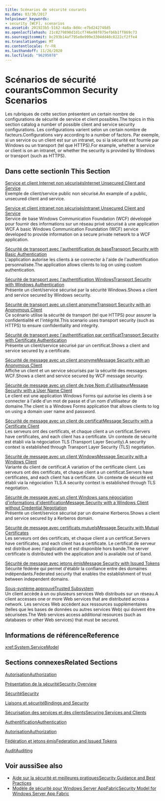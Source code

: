 ```yaml
---
title: Scénarios de sécurité courants
ms.date: 03/30/2017
helpviewer_keywords:
- security [WCF], scenarios
ms.assetid: 201923b5-5162-4a8a-8d4c-e7bd242748d5
ms.openlocfilehash: 21c8279890d1d1cf746e98f875efb6b1ff869c73
ms.sourcegitcommit: bc293b14af795e0e999e3304dd40c0222cf2ffe4
ms.translationtype: MT
ms.contentlocale: fr-FR
ms.lasthandoff: 11/26/2020
ms.locfileid: "96295078"
---
```

# <a name="common-security-scenarios"></a><span data-ttu-id="d5bcb-102">Scénarios de sécurité courants</span><span class="sxs-lookup"><span data-stu-id="d5bcb-102">Common Security Scenarios</span></span>

<span data-ttu-id="d5bcb-103">Les rubriques de cette section présentent un certain nombre de configurations de sécurité de service et client possibles.</span><span class="sxs-lookup"><span data-stu-id="d5bcb-103">The topics in this section catalog a number of possible client and service security configurations.</span></span> <span data-ttu-id="d5bcb-104">Les configurations varient selon un certain nombre de facteurs.</span><span class="sxs-lookup"><span data-stu-id="d5bcb-104">Configurations vary according to a number of factors.</span></span> <span data-ttu-id="d5bcb-105">Par exemple, si un service ou un client est sur un intranet, ou si la sécurité est fournie par Windows ou un transport (tel que HTTPS).</span><span class="sxs-lookup"><span data-stu-id="d5bcb-105">For example, whether a service or client is on an intranet, or whether the security is provided by Windows or transport (such as HTTPS).</span></span>  
  
## <a name="in-this-section"></a><span data-ttu-id="d5bcb-106">Dans cette section</span><span class="sxs-lookup"><span data-stu-id="d5bcb-106">In This Section</span></span>  

 [<span data-ttu-id="d5bcb-107">Service et client Internet non sécurisés</span><span class="sxs-lookup"><span data-stu-id="d5bcb-107">Internet Unsecured Client and Service</span></span>](internet-unsecured-client-and-service.md)  
 <span data-ttu-id="d5bcb-108">Exemple de client/service public non sécurisé.</span><span class="sxs-lookup"><span data-stu-id="d5bcb-108">An example of a public, unsecured client and service.</span></span>  
  
 [<span data-ttu-id="d5bcb-109">Service et client intranet non sécurisés</span><span class="sxs-lookup"><span data-stu-id="d5bcb-109">Intranet Unsecured Client and Service</span></span>](intranet-unsecured-client-and-service.md)  
 <span data-ttu-id="d5bcb-110">Service de base Windows Communication Foundation (WCF) développé pour fournir des informations sur un réseau privé sécurisé à une application WCF.</span><span class="sxs-lookup"><span data-stu-id="d5bcb-110">A basic Windows Communication Foundation (WCF) service developed to provide information on a secure private network to a WCF application.</span></span>  
  
 [<span data-ttu-id="d5bcb-111">Sécurité de transport avec l'authentification de base</span><span class="sxs-lookup"><span data-stu-id="d5bcb-111">Transport Security with Basic Authentication</span></span>](transport-security-with-basic-authentication.md)  
 <span data-ttu-id="d5bcb-112">L'application autorise les clients à se connecter à l'aide de l'authentification personnalisée.</span><span class="sxs-lookup"><span data-stu-id="d5bcb-112">The application allows clients to log on using custom authentication.</span></span>  
  
 [<span data-ttu-id="d5bcb-113">Sécurité de transport avec l'authentification Windows</span><span class="sxs-lookup"><span data-stu-id="d5bcb-113">Transport Security with Windows Authentication</span></span>](transport-security-with-windows-authentication.md)  
 <span data-ttu-id="d5bcb-114">Présente un client/service sécurisé par la sécurité Windows.</span><span class="sxs-lookup"><span data-stu-id="d5bcb-114">Shows a client and service secured by Windows security.</span></span>  
  
 [<span data-ttu-id="d5bcb-115">Sécurité de transport avec un client anonyme</span><span class="sxs-lookup"><span data-stu-id="d5bcb-115">Transport Security with an Anonymous Client</span></span>](transport-security-with-an-anonymous-client.md)  
 <span data-ttu-id="d5bcb-116">Ce scénario utilise la sécurité de transport (tel que HTTPS) pour assurer la confidentialité et l'intégrité.</span><span class="sxs-lookup"><span data-stu-id="d5bcb-116">This scenario uses transport security (such as HTTPS) to ensure confidentiality and integrity.</span></span>  
  
 [<span data-ttu-id="d5bcb-117">Sécurité de transport avec l'authentification par certificat</span><span class="sxs-lookup"><span data-stu-id="d5bcb-117">Transport Security with Certificate Authentication</span></span>](transport-security-with-certificate-authentication.md)  
 <span data-ttu-id="d5bcb-118">Présente un client/service sécurisé par un certificat.</span><span class="sxs-lookup"><span data-stu-id="d5bcb-118">Shows a client and service secured by a certificate.</span></span>  
  
 [<span data-ttu-id="d5bcb-119">Sécurité de message avec un client anonyme</span><span class="sxs-lookup"><span data-stu-id="d5bcb-119">Message Security with an Anonymous Client</span></span>](message-security-with-an-anonymous-client.md)  
 <span data-ttu-id="d5bcb-120">Affiche un client et un service sécurisés par la sécurité des messages WCF.</span><span class="sxs-lookup"><span data-stu-id="d5bcb-120">Shows a client and service secured by WCF message security.</span></span>  
  
 [<span data-ttu-id="d5bcb-121">Sécurité de message avec un client de type Nom d'utilisateur</span><span class="sxs-lookup"><span data-stu-id="d5bcb-121">Message Security with a User Name Client</span></span>](message-security-with-a-user-name-client.md)  
 <span data-ttu-id="d5bcb-122">Le client est une application Windows Forms qui autorise les clients à se connecter à l'aide d'un mot de passe et d'un nom d'utilisateur de domaine.</span><span class="sxs-lookup"><span data-stu-id="d5bcb-122">The client is a Windows Forms application that allows clients to log on using a domain user name and password.</span></span>  
  
 [<span data-ttu-id="d5bcb-123">Sécurité de message avec un client de certificat</span><span class="sxs-lookup"><span data-stu-id="d5bcb-123">Message Security with a Certificate Client</span></span>](message-security-with-a-certificate-client.md)  
 <span data-ttu-id="d5bcb-124">Les serveurs ont des certificats, et chaque client a un certificat.</span><span class="sxs-lookup"><span data-stu-id="d5bcb-124">Servers have certificates, and each client has a certificate.</span></span> <span data-ttu-id="d5bcb-125">Un contexte de sécurité est établi via la négociation TLS (Transport Layer Security).</span><span class="sxs-lookup"><span data-stu-id="d5bcb-125">A security context is established through Transport Layer Security (TLS) negotiation.</span></span>  
  
 [<span data-ttu-id="d5bcb-126">Sécurité de message avec un client Windows</span><span class="sxs-lookup"><span data-stu-id="d5bcb-126">Message Security with a Windows Client</span></span>](message-security-with-a-windows-client.md)  
 <span data-ttu-id="d5bcb-127">Variante du client de certificat.</span><span class="sxs-lookup"><span data-stu-id="d5bcb-127">A variation of the certificate client.</span></span> <span data-ttu-id="d5bcb-128">Les serveurs ont des certificats, et chaque client a un certificat.</span><span class="sxs-lookup"><span data-stu-id="d5bcb-128">Servers have certificates, and each client has a certificate.</span></span> <span data-ttu-id="d5bcb-129">Un contexte de sécurité est établi via la négociation TLS.</span><span class="sxs-lookup"><span data-stu-id="d5bcb-129">A security context is established through TLS negotiation.</span></span>  
  
 [<span data-ttu-id="d5bcb-130">Sécurité de message avec un client Windows sans négociation d'informations d'identification</span><span class="sxs-lookup"><span data-stu-id="d5bcb-130">Message Security with a Windows Client without Credential Negotiation</span></span>](message-security-with-a-windows-client-without-credential-negotiation.md)  
 <span data-ttu-id="d5bcb-131">Présente un client/service sécurisé par un domaine Kerberos.</span><span class="sxs-lookup"><span data-stu-id="d5bcb-131">Shows a client and service secured by a Kerberos domain.</span></span>  
  
 [<span data-ttu-id="d5bcb-132">Sécurité de message avec certificats mutuels</span><span class="sxs-lookup"><span data-stu-id="d5bcb-132">Message Security with Mutual Certificates</span></span>](message-security-with-mutual-certificates.md)  
 <span data-ttu-id="d5bcb-133">Les serveurs ont des certificats, et chaque client a un certificat.</span><span class="sxs-lookup"><span data-stu-id="d5bcb-133">Servers have certificates, and each client has a certificate.</span></span> <span data-ttu-id="d5bcb-134">Le certificat de serveur est distribué avec l'application et est disponible hors bande.</span><span class="sxs-lookup"><span data-stu-id="d5bcb-134">The server certificate is distributed with the application and is available out of band.</span></span>  
  
 [<span data-ttu-id="d5bcb-135">Sécurité de message avec jetons émis</span><span class="sxs-lookup"><span data-stu-id="d5bcb-135">Message Security with Issued Tokens</span></span>](message-security-with-issued-tokens.md)  
 <span data-ttu-id="d5bcb-136">Sécurité fédérée qui permet d'établir la confiance entre des domaines indépendants.</span><span class="sxs-lookup"><span data-stu-id="d5bcb-136">Federated security that enables the establishment of trust between independent domains.</span></span>  
  
 [<span data-ttu-id="d5bcb-137">Sous-système approuvé</span><span class="sxs-lookup"><span data-stu-id="d5bcb-137">Trusted Subsystem</span></span>](trusted-subsystem.md)  
 <span data-ttu-id="d5bcb-138">Un client accède à un ou plusieurs services Web distribués sur un réseau.</span><span class="sxs-lookup"><span data-stu-id="d5bcb-138">A client accesses one or more Web services that are distributed across a network.</span></span> <span data-ttu-id="d5bcb-139">Les services Web accèdent aux ressources supplémentaires (telles que les bases de données ou autres services Web) qui doivent être sécurisées.</span><span class="sxs-lookup"><span data-stu-id="d5bcb-139">The Web services access additional resources (such as databases or other Web services) that must be secured.</span></span>  
  
## <a name="reference"></a><span data-ttu-id="d5bcb-140">Informations de référence</span><span class="sxs-lookup"><span data-stu-id="d5bcb-140">Reference</span></span>  

 <xref:System.ServiceModel>  
  
## <a name="related-sections"></a><span data-ttu-id="d5bcb-141">Sections connexes</span><span class="sxs-lookup"><span data-stu-id="d5bcb-141">Related Sections</span></span>  

 [<span data-ttu-id="d5bcb-142">Autorisation</span><span class="sxs-lookup"><span data-stu-id="d5bcb-142">Authorization</span></span>](authorization-in-wcf.md)  
  
 [<span data-ttu-id="d5bcb-143">Présentation de la sécurité</span><span class="sxs-lookup"><span data-stu-id="d5bcb-143">Security Overview</span></span>](security-overview.md)  
  
 [<span data-ttu-id="d5bcb-144">Sécurité</span><span class="sxs-lookup"><span data-stu-id="d5bcb-144">Security</span></span>](security.md)  
  
 [<span data-ttu-id="d5bcb-145">Liaisons et sécurité</span><span class="sxs-lookup"><span data-stu-id="d5bcb-145">Bindings and Security</span></span>](bindings-and-security.md)  
  
 [<span data-ttu-id="d5bcb-146">Sécurisation des services et des clients</span><span class="sxs-lookup"><span data-stu-id="d5bcb-146">Securing Services and Clients</span></span>](securing-services-and-clients.md)  
  
 [<span data-ttu-id="d5bcb-147">Authentification</span><span class="sxs-lookup"><span data-stu-id="d5bcb-147">Authentication</span></span>](authentication-in-wcf.md)  
  
 [<span data-ttu-id="d5bcb-148">Autorisation</span><span class="sxs-lookup"><span data-stu-id="d5bcb-148">Authorization</span></span>](authorization-in-wcf.md)  
  
 [<span data-ttu-id="d5bcb-149">Fédération et jetons émis</span><span class="sxs-lookup"><span data-stu-id="d5bcb-149">Federation and Issued Tokens</span></span>](federation-and-issued-tokens.md)  
  
 [<span data-ttu-id="d5bcb-150">Audit</span><span class="sxs-lookup"><span data-stu-id="d5bcb-150">Auditing</span></span>](auditing-security-events.md)  
  
## <a name="see-also"></a><span data-ttu-id="d5bcb-151">Voir aussi</span><span class="sxs-lookup"><span data-stu-id="d5bcb-151">See also</span></span>

- [<span data-ttu-id="d5bcb-152">Aide sur la sécurité et meilleures pratiques</span><span class="sxs-lookup"><span data-stu-id="d5bcb-152">Security Guidance and Best Practices</span></span>](security-guidance-and-best-practices.md)
- <span data-ttu-id="d5bcb-153">[Modèle de sécurité pour Windows Server AppFabric](/previous-versions/appfabric/ee677202(v=azure.10))</span><span class="sxs-lookup"><span data-stu-id="d5bcb-153">[Security Model for Windows Server App Fabric](/previous-versions/appfabric/ee677202(v=azure.10))</span></span>
